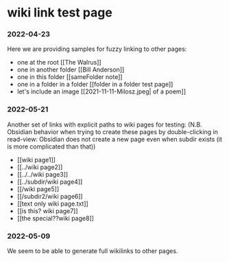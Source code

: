 # wiki link test page
### 2022-04-23
Here we are providing samples for fuzzy linking to other pages:

  - one at the root [[The Walrus]]
  - one in another folder [[Bill Anderson]]
  - one in this folder [[sameFolder note]]
  - one in a folder in a folder [[folder in a folder test page]]
  - let's include an image [[2021-11-11-Milosz.jpeg| of a poem]]
  

### 2022-05-21
Another set of links with explicit paths to wiki pages for testing:
 (N.B. Obsidian behavior when trying to create these pages by double-clicking in read-view: Obsidian does not create a new page even when subdir exists (it is more complicated than that))
 
- [[wiki page1]]
- [[../wiki page2]]
- [[../../wiki page3]]
- [[../subdir/wiki page4]]
- [[/wiki page5]]
- [[/subdir2/wiki page6]]
- [[text only wiki page.txt]]
- [[is this? wiki page7]]
- [[the special??wiki page8]]



### 2022-05-09
We seem to be able to generate full wikilinks to other pages.
